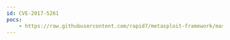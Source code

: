 ```yaml
---
id: CVE-2017-5261
pocs:
    - https://raw.githubusercontent.com/rapid7/metasploit-framework/master/modules/auxiliary/admin/http/cnpilot_r_fpt.rb
---
```

